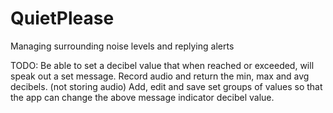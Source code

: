 # QuietPlease
Managing surrounding noise levels and replying alerts

TODO:
  Be able to set a decibel value that when reached or exceeded, will speak out a set message.
  Record audio and return the min, max and avg decibels. (not storing audio)
  Add, edit and save set groups of values so that the app can change the above message indicator decibel value.
